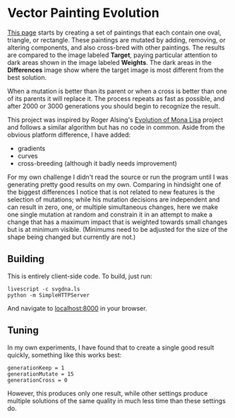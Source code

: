 Vector Painting Evolution
=========================

[This page][1] starts by creating a set of paintings that each contain one oval,
triangle, or rectangle. These paintings are mutated by adding, removing, or
altering components, and also cross-bred with other paintings. The results are
compared to the image labeled **Target**, paying particular attention to dark
areas shown in the image labeled **Weights**. The dark areas in the
**Differences** image show where the target image is most different from the
best solution.

When a mutation is better than its parent or when a cross is better than one of
its parents it will replace it. The process repeats as fast as possible, and
after 2000 or 3000 generations you should begin to recognize the result.

This project was inspired by Roger Alsing's [Evolution of Mona Lisa][2] project
and follows a similar algorithm but has no code in common. Aside from the obvious
platform difference, I have added:

* gradients
* curves
* cross-breeding (although it badly needs improvement)

For my own challenge I didn't read the source or run the program until I was
generating pretty good results on my own. Comparing in hindsight one of the
biggest differences I notice that is not related to new features is the
selection of mutations; while his mutation decisions are independent and can
result in zero, one, or multiple simultaneous changes, here we make one single
mutation at random and constrain it in an attempt to make a change that has a
maximum impact that is weighted towards small changes but is at minimum visible.
(Minimums need to be adjusted for the size of the shape being changed but
currently are not.)

Building
--------

This is entirely client-side code. To build, just run:

    livescript -c svgdna.ls
    python -m SimpleHTTPServer

And navigate to [localhost:8000][3] in your browser.

Tuning
------

In my own experiments, I have found that to create a single good result quickly,
something like this works best:

    generationKeep = 1
    generationMutate = 15
    generationCross = 0

However, this produces only one result, while other settings produce multiple
solutions of the same quality in much less time than these settings do.


[1]: http://svachalek.github.com/svgdna/
[2]: http://rogeralsing.com/2008/12/07/genetic-programming-evolution-of-mona-lisa/
[3]: http://localhost:8000

